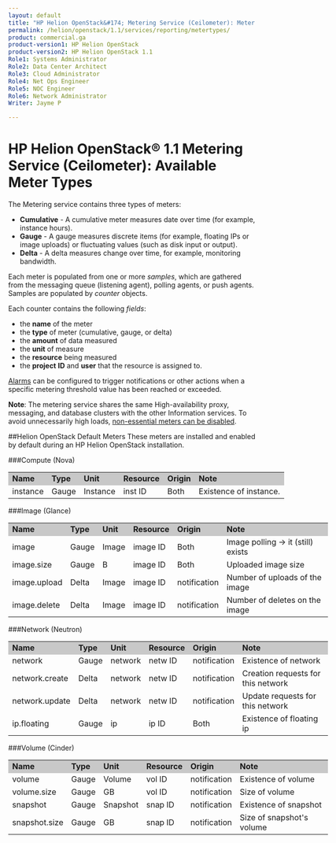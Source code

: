 ```yaml
---
layout: default
title: "HP Helion OpenStack&#174; Metering Service (Ceilometer): Meter Types"
permalink: /helion/openstack/1.1/services/reporting/metertypes/
product: commercial.ga
product-version1: HP Helion OpenStack
product-version2: HP Helion OpenStack 1.1
Role1: Systems Administrator 
Role2: Data Center Architect 
Role3: Cloud Administrator 
Role4: Net Ops Engineer 
Role5: NOC Engineer 
Role6: Network Administrator
Writer: Jayme P

---
```

<!--PUBLISHED-->

<script>
function PageRefresh {
onLoad="window.refresh"
}
PageRefresh();
</script>

# HP Helion OpenStack&#174; 1.1 Metering Service (Ceilometer): Available Meter Types
The Metering service contains three types of meters:

- **Cumulative** - A cumulative meter measures date over time (for example, instance hours).
- **Gauge** - A gauge measures discrete items (for example, floating IPs or image uploads) or fluctuating values (such as disk input or output).
- **Delta** - A delta measures change over time, for example, monitoring bandwidth.

Each meter is populated from one or more *samples*, which are gathered from the messaging queue (listening agent), polling agents, or push agents. 
Samples are populated by *counter* objects.

Each counter contains the following *fields*:

- the **name** of the meter
- the **type** of meter (cumulative, gauge, or delta)
- the **amount** of data measured
- the **unit** of measure
- the **resource** being measured
- the **project** **ID** and **user** that the resource is assigned to.

[Alarms](/helion/openstack/1.1/services/reporting/alarms/) can be configured to trigger notifications or other actions when a specific metering threshold value has been reached or exceeded.

**Note**: The metering service shares the same High-availability proxy, messaging, and database clusters with the other Information services. To avoid unnecessarily high loads, [non-essential meters can be disabled](/helion/openstack/1.1/services/reporting/bestpractices/#meterlist). 

##Helion OpenStack Default Meters
These meters are installed and enabled by default during an HP Helion OpenStack installation. 

###Compute (Nova)
<table style="text-align: left; vertical-align: top; width:650px;">
<tr style="background-color: #C8C8C8;">
<td><b>Name</b></td><td><b>Type</b></td><td><b>Unit</b></td><td><b>Resource</b></td><td><b>Origin</b></td><td><b>Note</b></td>
</tr><tr>
<td>instance</td><td>Gauge</td><td>Instance</td><td>inst ID</td><td>Both</td><td>Existence of instance.</td>
</tr>

</table>

###Image (Glance)
<table style="text-align: left; vertical-align: top; width:650px;">
<tr style="background-color: #C8C8C8;">
<td><b>Name</b></td><td><b>Type</b></td><td><b>Unit</b></td><td><b>Resource</b></td><td><b>Origin</b></td><td><b>Note</b></td>
</tr><tr>
<td>image</td><td>Gauge</td><td>Image</td><td>image ID</td><td>Both</td><td>Image polling -> it (still) exists</td>
</tr>
<tr><td>image.size</td><td>Gauge</td><td>B</td><td>image ID</td><td>Both</td><td>Uploaded image size</td></tr>
<tr><td>image.upload</td><td>Delta</td><td>Image</td><td>image ID</td><td>notification</td><td>Number of uploads of the image</td></tr>
<tr><td>image.delete</td><td>Delta</td><td>Image</td><td>image ID</td><td>notification</td><td>Number of deletes on the image</td></tr>
</table>

###Network (Neutron)
<table style="text-align: left; vertical-align: top; width:650px;">
<tr style="background-color: #C8C8C8;">
<td><b>Name</b></td><td><b>Type</b></td><td><b>Unit</b></td><td><b>Resource</b></td><td><b>Origin</b></td><td><b>Note</b></td>
</tr><tr>
<td>network</td><td>Gauge</td><td>network</td><td>netw ID</td><td>notification</td><td>Existence of network</td>
</tr>
<tr><td>network.create</td><td>Delta</td><td>network</td><td>netw ID</td><td>notification</td><td>Creation requests for this network</td></tr>
<tr><td>network.update</td><td>Delta</td><td>network</td><td>netw ID</td><td>notification</td><td>Update requests for this network</td></tr>
<tr><td>ip.floating</td><td>Gauge</td><td>ip</td><td>ip ID</td><td>Both</td><td>Existence of floating ip</td></tr>
</table>


###Volume (Cinder)
<table style="text-align: left; vertical-align: top; width:650px;">
<tr style="background-color: #C8C8C8;">
<td><b>Name</b></td><td><b>Type</b></td><td><b>Unit</b></td><td><b>Resource</b></td><td><b>Origin</b></td><td><b>Note</b></td>
</tr><tr>
<td>volume</td><td>Gauge</td><td>Volume</td><td>vol ID</td><td>notification</td><td>Existence of volume</td>
</tr>
<tr><td>volume.size</td><td>Gauge</td><td>GB</td><td>vol ID</td><td>notification</td><td>Size of volume</td></tr>
<tr><td>snapshot</td><td>Gauge</td><td>Snapshot</td><td>snap ID</td><td>notification</td><td>Existence of snapshot</td></tr>
<tr><td>snapshot.size</td><td>Gauge</td><td>GB</td><td>snap ID</td><td>notification</td><td>Size of snapshot's volume</td></tr>
</table>

